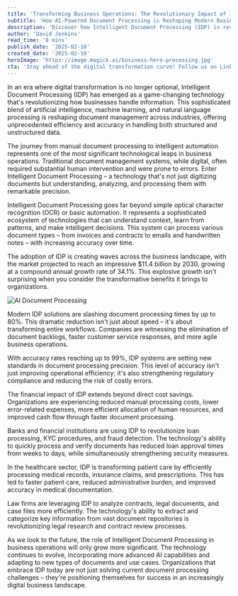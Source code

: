 ```yaml
---
title: 'Transforming Business Operations: The Revolutionary Impact of Intelligent Document Processing'
subtitle: 'How AI-Powered Document Processing is Reshaping Modern Business'
description: 'Discover how Intelligent Document Processing (IDP) is revolutionizing business operations with AI-powered automation, offering unprecedented efficiency and accuracy in handling both structured and unstructured data. With market projections reaching $11.4 billion by 2030, IDP is transforming industries from finance to healthcare through enhanced accuracy, cost savings, and improved customer experience.'
author: 'David Jenkins'
read_time: '8 mins'
publish_date: '2025-02-10'
created_date: '2025-02-10'
heroImage: 'https://image.magick.ai/business-hero-processing.jpg'
cta: 'Stay ahead of the digital transformation curve! Follow us on LinkedIn for the latest insights on Intelligent Document Processing and AI-powered business solutions that are reshaping industries.'
---
```


In an era where digital transformation is no longer optional, Intelligent Document Processing (IDP) has emerged as a game-changing technology that's revolutionizing how businesses handle information. This sophisticated blend of artificial intelligence, machine learning, and natural language processing is reshaping document management across industries, offering unprecedented efficiency and accuracy in handling both structured and unstructured data.

The journey from manual document processing to intelligent automation represents one of the most significant technological leaps in business operations. Traditional document management systems, while digital, often required substantial human intervention and were prone to errors. Enter Intelligent Document Processing – a technology that's not just digitizing documents but understanding, analyzing, and processing them with remarkable precision.

Intelligent Document Processing goes far beyond simple optical character recognition (OCR) or basic automation. It represents a sophisticated ecosystem of technologies that can understand context, learn from patterns, and make intelligent decisions. This system can process various document types – from invoices and contracts to emails and handwritten notes – with increasing accuracy over time.

The adoption of IDP is creating waves across the business landscape, with the market projected to reach an impressive $11.4 billion by 2030, growing at a compound annual growth rate of 34.1%. This explosive growth isn't surprising when you consider the transformative benefits it brings to organizations.

![AI Document Processing](https://i.magick.ai/PIXE/1738406181100_magick_img.webp)

Modern IDP solutions are slashing document processing times by up to 80%. This dramatic reduction isn't just about speed – it's about transforming entire workflows. Companies are witnessing the elimination of document backlogs, faster customer service responses, and more agile business operations.

With accuracy rates reaching up to 99%, IDP systems are setting new standards in document processing precision. This level of accuracy isn't just improving operational efficiency; it's also strengthening regulatory compliance and reducing the risk of costly errors.

The financial impact of IDP extends beyond direct cost savings. Organizations are experiencing reduced manual processing costs, lower error-related expenses, more efficient allocation of human resources, and improved cash flow through faster document processing.

Banks and financial institutions are using IDP to revolutionize loan processing, KYC procedures, and fraud detection. The technology's ability to quickly process and verify documents has reduced loan approval times from weeks to days, while simultaneously strengthening security measures.

In the healthcare sector, IDP is transforming patient care by efficiently processing medical records, insurance claims, and prescriptions. This has led to faster patient care, reduced administrative burden, and improved accuracy in medical documentation.

Law firms are leveraging IDP to analyze contracts, legal documents, and case files more efficiently. The technology's ability to extract and categorize key information from vast document repositories is revolutionizing legal research and contract review processes.

As we look to the future, the role of Intelligent Document Processing in business operations will only grow more significant. The technology continues to evolve, incorporating more advanced AI capabilities and adapting to new types of documents and use cases. Organizations that embrace IDP today are not just solving current document processing challenges – they're positioning themselves for success in an increasingly digital business landscape.